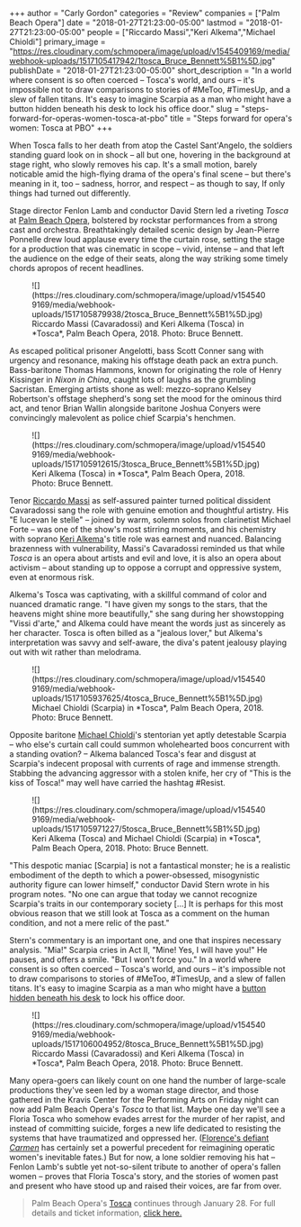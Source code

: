 +++
author = "Carly Gordon"
categories = "Review"
companies = ["Palm Beach Opera"]
date = "2018-01-27T21:23:00-05:00"
lastmod = "2018-01-27T21:23:00-05:00"
people = ["Riccardo Massi","Keri Alkema","Michael Chioldi"]
primary_image = "https://res.cloudinary.com/schmopera/image/upload/v1545409169/media/webhook-uploads/1517105417942/1tosca_Bruce_Bennett%5B1%5D.jpg"
publishDate = "2018-01-27T21:23:00-05:00"
short_description = "In a world where consent is so often coerced – Tosca&#039;s world, and ours – it&#039;s impossible not to draw comparisons to stories of #MeToo, #TimesUp, and a slew of fallen titans. It&#039;s easy to imagine Scarpia as a man who might have a button hidden beneath his desk to lock his office door."
slug = "steps-forward-for-operas-women-tosca-at-pbo"
title = "Steps forward for opera&#039;s women: Tosca at PBO"
+++

When Tosca falls to her death from atop the Castel Sant'Angelo, the soldiers standing guard look on in shock – all but one, hovering in the background at stage right, who slowly removes his cap. It's a small motion, barely noticable amid the high-flying drama of the opera's final scene – but there's meaning in it, too – sadness, horror, and respect – as though to say, If only things had turned out differently.

Stage director Fenlon Lamb and conductor David Stern led a riveting *Tosca* at [Palm Beach Opera](/scene/companies/palm-beach-opera/), bolstered by rockstar performances from a strong cast and orchestra. Breathtakingly detailed scenic design by Jean-Pierre Ponnelle drew loud applause every time the curtain rose, setting the stage for a production that was cinematic in scope – vivid, intense – and that left the audience on the edge of their seats, along the way striking some timely chords apropos of recent headlines.

<figure data-type="image">
![](https://res.cloudinary.com/schmopera/image/upload/v1545409169/media/webhook-uploads/1517105879938/2tosca_Bruce_Bennett%5B1%5D.jpg)
<figcaption>Riccardo Massi (Cavaradossi) and Keri Alkema (Tosca) in *Tosca*, Palm Beach Opera, 2018. Photo: Bruce Bennett.</figcaption>
</figure>

As escaped political prisoner Angelotti, bass Scott Conner sang with urgency and resonance, making his offstage death pack an extra punch. Bass-baritone Thomas Hammons, known for originating the role of Henry Kissinger in *Nixon in China*, caught lots of laughs as the grumbling Sacristan. Emerging artists shone as well: mezzo-soprano Kelsey Robertson's offstage shepherd's song set the mood for the ominous third act, and tenor Brian Wallin alongside baritone Joshua Conyers were convincingly malevolent as police chief Scarpia's henchmen.

<figure data-type="image">
![](https://res.cloudinary.com/schmopera/image/upload/v1545409169/media/webhook-uploads/1517105912615/3tosca_Bruce_Bennett%5B1%5D.jpg)
<figcaption>Keri Alkema (Tosca) in *Tosca*, Palm Beach Opera, 2018. Photo: Bruce Bennett.</figcaption>
</figure>

Tenor [Riccardo Massi](/talking-with-singers-riccardo-massi/) as self-assured painter turned political dissident Cavaradossi sang the role with genuine emotion and thoughtful artistry. His "E lucevan le stelle" – joined by warm, solemn solos from clarinetist Michael Forte – was one of the show's most stirring moments, and his chemistry with soprano [Keri Alkema](/talking-with-singers-keri-alkema/)'s title role was earnest and nuanced. Balancing brazenness with vulnerability, Massi's Cavaradossi reminded us that while *Tosca* is an opera about artists and evil and love, it is also an opera about activism – about standing up to oppose a corrupt and oppressive system, even at enormous risk.

Alkema's Tosca was captivating, with a skillful command of color and nuanced dramatic range. "I have given my songs to the stars, that the heavens might shine more beautifully," she sang during her showstopping "Vissi d'arte," and Alkema could have meant the words just as sincerely as her character. Tosca is often billed as a "jealous lover," but Alkema's interpretation was savvy and self-aware, the diva's patent jealousy playing out with wit rather than melodrama.

<figure data-type="image">
![](https://res.cloudinary.com/schmopera/image/upload/v1545409169/media/webhook-uploads/1517105937625/4tosca_Bruce_Bennett%5B1%5D.jpg)
<figcaption>Michael Chioldi (Scarpia) in *Tosca*, Palm Beach Opera, 2018. Photo: Bruce Bennett.</figcaption>
</figure>

Opposite baritone [Michael Chioldi](/scene/people/michael-chioldi/)'s stentorian yet aptly detestable Scarpia – who else's curtain call could summon wholehearted boos concurrent with a standing ovation? – Alkema balanced Tosca's fear and disgust at Scarpia's indecent proposal with currents of rage and immense strength. Stabbing the advancing aggressor with a stolen knife, her cry of "This is the kiss of Tosca!" may well have carried the hashtag #Resist.

<figure data-type="image">
![](https://res.cloudinary.com/schmopera/image/upload/v1545409169/media/webhook-uploads/1517105971227/5tosca_Bruce_Bennett%5B1%5D.jpg)
<figcaption>Keri Alkema (Tosca) and Michael Chioldi (Scarpia) in *Tosca*, Palm Beach Opera, 2018. Photo: Bruce Bennett.</figcaption>
</figure>

"This despotic maniac [Scarpia] is not a fantastical monster; he is a realistic embodiment of the depth to which a power-obsessed, misogynistic authority figure can lower himself," conductor David Stern wrote in his program notes. "No one can argue that today we cannot recognize Scarpia's traits in our contemporary society [...] It is perhaps for this most obvious reason that we still look at Tosca as a comment on the human condition, and not a mere relic of the past."

Stern's commentary is an important one, and one that inspires necessary analysis. "Mia!" Scarpia cries in Act II, "Mine! Yes, I will have you!" He pauses, and offers a smile. "But I won't force you." In a world where consent is so often coerced – Tosca's world, and ours – it's impossible not to draw comparisons to stories of #MeToo, #TimesUp, and a slew of fallen titans. It's easy to imagine Scarpia as a man who might have a [button hidden beneath his desk](https://www.theatlantic.com/entertainment/archive/2017/11/about-that-secret-button-in-matt-lauers-office/547106/) to lock his office door.

<figure data-type="image">
![](https://res.cloudinary.com/schmopera/image/upload/v1545409169/media/webhook-uploads/1517106004952/8tosca_Bruce_Bennett%5B1%5D.jpg)
<figcaption>Riccardo Massi (Cavaradossi) and Keri Alkema (Tosca) in *Tosca*, Palm Beach Opera, 2018. Photo: Bruce Bennett.</figcaption>
</figure>

Many opera-goers can likely count on one hand the number of large-scale productions they've seen led by a woman stage director, and those gathered in the Kravis Center for the Performing Arts on Friday night can now add Palm Beach Opera's *Tosca* to that list. Maybe one day we'll see a Floria Tosca who somehow evades arrest for the murder of her rapist, and instead of committing suicide, forges a new life dedicated to resisting the systems that have traumatized and oppressed her. ([Florence's defiant *Carmen*](http://www.telegraph.co.uk/news/2018/01/02/italy-gives-world-famous-opera-carmen-defiant-new-ending-stand/) has certainly set a powerful precedent for reimagining operatic women's inevitable fates.) But for now, a lone soldier removing his hat – Fenlon Lamb's subtle yet not-so-silent tribute to another of opera's fallen women – proves that Floria Tosca's story, and the stories of women past and present who have stood up and raised their voices, are far from over.

>Palm Beach Opera's [Tosca](https://pbopera.org/event/tosca/) continues through January 28. For full details and ticket information, [click here.](https://pbopera.org/event/tosca/)
